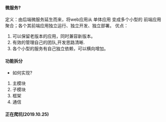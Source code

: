 #### 微服务?
定义：由后端微服务延生而来，将web应用从 单体应用 变成多个小型的 前端应用聚合；各个其前端应用独立运行、独立开发、独立部署。
优点：
1. 可以保留老版本的应用，同时兼容新版本。
2. 有效的管理自己的团队,开发思路清晰.
3. 各个小型的服务有自己独立依赖，可以横向增加。

#### 功能拆分
- 如何实现?
1. 主模块
2. 子模块
3. 框架
4. 通信

#### 正在爬坑(2019.10.25)